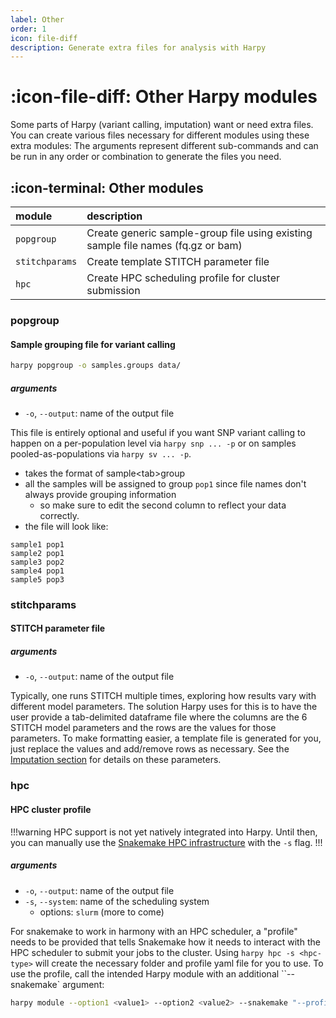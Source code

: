 ```yaml
---
label: Other
order: 1
icon: file-diff
description: Generate extra files for analysis with Harpy
---
```


# :icon-file-diff: Other Harpy modules
Some parts of Harpy (variant calling, imputation) want or need extra files. You can create various files necessary for different modules using these extra modules:
The arguments represent different sub-commands and can be run in any order or combination to generate the files you need.

## :icon-terminal: Other modules
| module         | description                                                                      |
|:---------------|:---------------------------------------------------------------------------------|
| `popgroup`     | Create generic sample-group file using existing sample file names (fq.gz or bam) |
| `stitchparams` | Create template STITCH parameter file                                            |
| `hpc`          | Create HPC scheduling profile for cluster submission                             |

### popgroup
#### Sample grouping file for variant calling

```bash
harpy popgroup -o samples.groups data/
```
##### arguments
- `-o`, `--output`: name of the output file

This file is entirely optional and useful if you want SNP variant calling to happen on a
per-population level via `harpy snp ... -p` or on samples pooled-as-populations via `harpy sv ... -p`.
- takes the format of sample\<tab\>group
- all the samples will be assigned to group `pop1` since file names don't always provide grouping information
    - so make sure to edit the second column to reflect your data correctly.
- the file will look like:
```less popgroups.txt
sample1 pop1
sample2 pop1
sample3 pop2
sample4 pop1
sample5 pop3
```

### stitchparams
#### STITCH parameter file
##### arguments
- `-o`, `--output`: name of the output file

Typically, one runs STITCH multiple times, exploring how results vary with
different model parameters. The solution Harpy uses for this is to have the user
provide a tab-delimited dataframe file where the columns are the 6 STITCH model 
parameters and the rows are the values for those parameters. To make formatting
easier, a template file is generated for you, just replace the values and add/remove
rows as necessary. See the [Imputation section](/Modules/impute.md) for details on these parameters.

### hpc
#### HPC cluster profile
!!!warning
HPC support is not yet natively integrated into Harpy. Until then, you can manually
use the [Snakemake HPC infrastructure](https://snakemake.readthedocs.io/en/stable/executing/cluster.html) with the `-s` flag.
!!!
##### arguments
- `-o`, `--output`: name of the output file
- `-s`, `--system`: name of the scheduling system
    - options: `slurm` (more to come)

For snakemake to work in harmony with an HPC scheduler, a "profile" needs to
be provided that tells Snakemake how it needs to interact with the HPC scheduler
to submit your jobs to the cluster. Using `harpy hpc -s <hpc-type>` will create
the necessary folder and profile yaml file for you to use. To use the profile, call
the intended Harpy module with an additional ``--snakemake` argument:
```bash use the slurm profile
harpy module --option1 <value1> --option2 <value2> --snakemake "--profile slurm.profile"
```